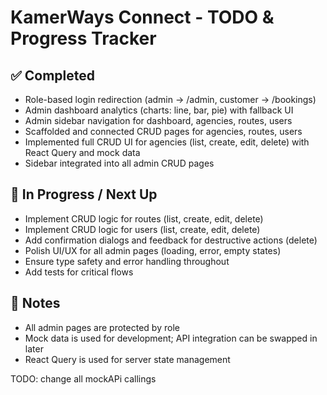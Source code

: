 # KamerWays Connect - TODO & Progress Tracker

## ✅ Completed
- Role-based login redirection (admin → /admin, customer → /bookings)
- Admin dashboard analytics (charts: line, bar, pie) with fallback UI
- Admin sidebar navigation for dashboard, agencies, routes, users
- Scaffolded and connected CRUD pages for agencies, routes, users
- Implemented full CRUD UI for agencies (list, create, edit, delete) with React Query and mock data
- Sidebar integrated into all admin CRUD pages

## 🚧 In Progress / Next Up
- Implement CRUD logic for routes (list, create, edit, delete)
- Implement CRUD logic for users (list, create, edit, delete)
- Add confirmation dialogs and feedback for destructive actions (delete)
- Polish UI/UX for all admin pages (loading, error, empty states)
- Ensure type safety and error handling throughout
- Add tests for critical flows

## 📝 Notes
- All admin pages are protected by role
- Mock data is used for development; API integration can be swapped in later
- React Query is used for server state management

TODO: change all mockAPi callings

